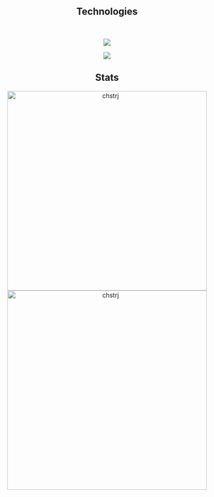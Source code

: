 <div align="center">
</div>
  <div align="center">
  <h2>Technologies</h2> 
  <br>
  <p align="center">
   <a href="https://skillicons.dev">
     <img src="https://skillicons.dev/icons?i=tailwind,react,nextjs,git,mysql,typescript,javascript,docker" />
   </a>
 </p>
  <p align="center">
   <a href="https://skillicons.dev">
     <img src="https://skillicons.dev/icons?i=nodejs,express,php,laravel,python,django,mongodb,postman"/>
   </a>
 </p>
 </div>

<h2 align="center">Stats</h2>
<p align="center">
<img width="450" src="https://github-readme-stats.vercel.app/api?username=chstrj&count_private=true&show_icons=true&theme=react&hide_border=true" alt="chstrj" />
<img width="450" src="https://github-readme-streak-stats.herokuapp.com?user=chstrj&theme=gruvbox&hide_border=true" alt="chstrj" />
</p>
